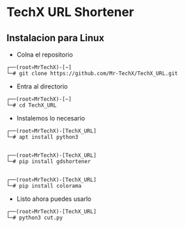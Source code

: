 # TechX URL Shortener
## Instalacion para Linux

- Colna el repositorio
```console
┌──(root💀MrTechX)-[~]
└─# git clone https://github.com/Mr-TechX/TechX_URL.git
```

- Entra al directorio
```console
┌──(root💀MrTechX)-[~]
└─# cd TechX_URL
```

* Instalemos lo necesario
```console
┌──(root💀MrTechX)-[TechX_URL]
└─# apt install python3


┌──(root💀MrTechX)-[TechX_URL]
└─# pip install gdshortener


┌──(root💀MrTechX)-[TechX_URL]
└─# pip install colorama
```

* Listo ahora puedes usarlo
```console
┌──(root💀MrTechX)-[TechX_URL]
└─# python3 cut.py
```
